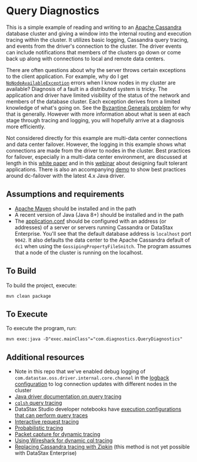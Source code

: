 # Query Diagnostics
This is a simple example of reading and writing to an [Apache Cassandra](https://cassandra.apache.org) database
cluster and giving a window into the internal routing and execution tracing within
the cluster. It utilizes basic logging, Cassandra query tracing, and events from
the driver's connection to the cluster. The driver events can include
notifications that members of the clusters go down or come back up along with connections
to local and remote data centers.

There are often questions about why the server throws certain exceptions to the
client application. For example, why do I get [`NoNodeAvailableException`](https://docs.datastax.com/en/drivers/java/4.7/com/datastax/oss/driver/api/core/NoNodeAvailableException.html)
errors when I know nodes in my cluster are available? Diagnosis of a fault in a 
distributed system is tricky. The application and driver have limited visibility 
of the status of the network and members of the database cluster. Each exception 
derives from a limited knowledge of what's going on. See the
[Byzantine Generals problem](https://en.wikipedia.org/wiki/Byzantine_fault) 
for why that is generally.  However with more information about what is seen at each stage
through tracing and logging, you will hopefully arrive at a diagnosis more efficiently.

Not considered directly for this example are multi-data center connections and data center failover.  However,
the logging in this example shows what connections are made from the driver to nodes in the cluster.  Best practices
for failover, especially in a multi-data center environment, are discussed at length in this
[white paper](https://www.datastax.com/resources/whitepaper/designing-fault-tolerant-applications-datastax-and-apache-cassandratm)
and in this [webinar](https://www.datastax.com/resources/webinar/designing-fault-tolerant-applications-datastax-enterprise-and-apache-cassandra)
about designing fault tolerant applications. There is also an accompanying [demo](https://github.com/datastax/dc-failover-demo)
to show best practices around dc-failover with the latest 4.x Java driver.

## Assumptions and requirements

- [Apache Maven](https://maven.apache.org) should be installed and in the path
- A recent version of Java (Java 8+) should be installed and in the path
- The [application.conf](src/main/resources/application.conf) should be configured with an address (or addresses) of a server or servers
running Cassandra or DataStax Enterprise.  You'll see that the default database address is `localhost` port `9042`.
It also defaults the data center to the Apache Cassandra default of `dc1` when using the `GossipingPropertyFileSnitch`.
The program assumes that a node of the cluster is running on the localhost.

## To Build
To build the project, execute:

`mvn clean package`

## To Execute
To execute the program, run:

`mvn exec:java -D"exec.mainClass"="com.diagnostics.QueryDiagnostics"`

## Additional resources
- Note in this repo that we've enabled debug logging of `com.datastax.oss.driver.internal.core.channel` in the [logback configuration](src/main/resources/logback.xml#L12) to log connection updates with different nodes in the cluster
- [Java driver documentation on query tracing](https://docs.datastax.com/en/developer/java-driver/4.7/manual/core/tracing/)
- [`cqlsh` query tracing](https://docs.datastax.com/en/cql-oss/3.3/cql/cql_reference/cqlshTracing.html)
- DataStax Studio developer notebooks have [execution configurations that can perform query traces](https://docs.datastax.com/en/studio/6.8/studio/gs/manageRunConfigurations.html)
- [Interactive request tracing](https://www.datastax.com/blog/2012/11/request-tracing-cassandra-12)
- [Probabilistic tracing](https://www.datastax.com/blog/2012/11/advanced-request-tracing-cassandra-12)
- [Packet capture for dynamic tracing](https://cassandra.apache.org/doc/latest/troubleshooting/use_tools.html#packet-capture)
- [Using Wireshark for dynamic cql tracing](http://www.redshots.com/finding-rogue-cassandra-queries/)
- [Replacing Cassandra tracing with Zipkin](https://thelastpickle.com/blog/2015/12/07/using-zipkin-for-full-stack-tracing-including-cassandra.html) (this method is not yet possible with DataStax Enterprise)
